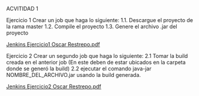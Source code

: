 ACVITIDAD 1

Ejercicio 1 
Crear un job que haga lo siguiente:
1.1. Descargue el proyecto de la rama master
1.2. Compile el proyecto
1.3. Genere el archivo .jar del proyecto

[Jenkins Ejercicio1 Oscar Restrepo.pdf](https://github.com/oarestrepo-Globant/CI-CD/files/9923029/Jenkins.Ejercicio1.Oscar.Restrepo.pdf)

Ejercicio 2 
Crear un segundo job que haga lo siguiente:
2.1 Tomar la build creada en el anterior job (En este deben de estar ubicados en la carpeta donde se generó la build)
2.2 ejecutar el comando java-jar NOMBRE_DEL_ARCHIVO.jar usando la build generada.

[Jenkins Ejercicio2 Oscar Restrepo.pdf](https://github.com/oarestrepo-Globant/CI-CD/files/9923031/Jenkins.Ejercicio2.Oscar.Restrepo.pdf)
